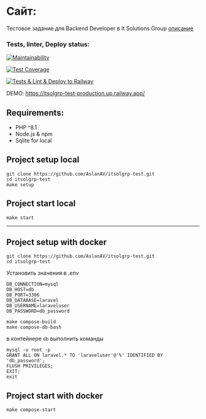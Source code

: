 # Сайт:

Тестовое задание для Backend Developer в It Solutions Group
[описание](https://github.com/itsolgrp/tests-tasks/blob/master/test-task-for-backend-developer/README.md)

### Tests, linter, Deploy status:

[![Maintainability](https://api.codeclimate.com/v1/badges/1074b5b2d00a262ca07f/maintainability)](https://codeclimate.com/github/AslanAV/itsolgrp-test/maintainability)

[![Test Coverage](https://api.codeclimate.com/v1/badges/1074b5b2d00a262ca07f/test_coverage)](https://codeclimate.com/github/AslanAV/itsolgrp-test/test_coverage)

[![Tests & Lint & Deploy to Railway](https://github.com/AslanAV/itsolgrp-test/actions/workflows/phpci.yaml/badge.svg)](https://github.com/AslanAV/itsolgrp-test/actions/workflows/phpci.yaml)


DEMO: https://itsolgrp-test-production.up.railway.app/

## Requirements:


- PHP ^8.1
- Node.js & npm
- Sqlite for local

## Project setup local

```shell
git clone https://github.com/AslanAV/itsolgrp-test.git
cd itsolgrp-test
make setup
```

## Project start local

```shell
make start
```

___
## Project setup with docker

```shell
git clone https://github.com/AslanAV/itsolgrp-test.git
cd itsolgrp-test
```

Установить значения в .env
```text
DB_CONNECTION=mysql
DB_HOST=db
DB_PORT=3306
DB_DATABASE=laravel
DB_USERNAME=laraveluser
DB_PASSWORD=db_password
```

```shell
make compose-build
make compose-db-bash
```

в контейнере `db` выполнить команды

```shell
mysql -u root -p
GRANT ALL ON laravel.* TO 'laraveluser'@'%' IDENTIFIED BY 'db_password';
FLUSH PRIVILEGES;
EXIT;
exit
```

## Project start with docker

```shell
make compose-start
```
